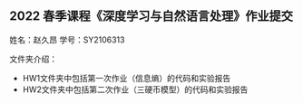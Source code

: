 ## 2022 春季课程《深度学习与自然语言处理》作业提交

姓名：赵久昂	学号：SY2106313

文件夹介绍：

- HW1文件夹中包括第一次作业（信息熵）的代码和实验报告
- HW2文件夹中包括第二次作业（三硬币模型）的代码和实验报告